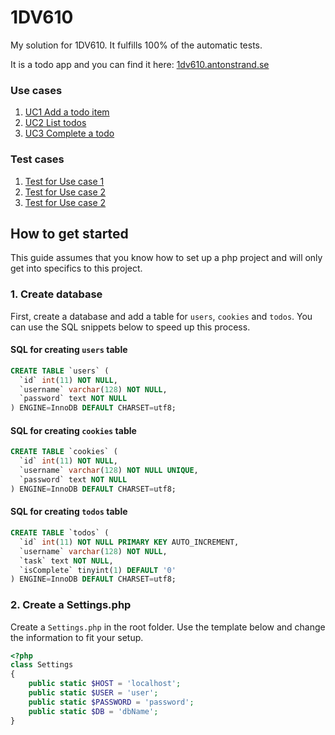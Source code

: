 # 1DV610

My solution for 1DV610. It fulfills 100% of the automatic tests.

It is a todo app and you can find it here: [1dv610.antonstrand.se](http://1dv610.antonstrand.se/)

### Use cases

1. [UC1 Add a todo item](https://github.com/AntonStrand/1DV610-L2/wiki/UC1-Add-a-todo-item)
2. [UC2 List todos](https://github.com/AntonStrand/1DV610-L2/wiki/UC2-Lista-todos)
3. [UC3 Complete a todo](https://github.com/AntonStrand/1DV610-L2/wiki/UC3-Complete-a-todo)

### Test cases

1. [Test for Use case 1](https://github.com/AntonStrand/1DV610-L2/wiki/Test-case---UC1)
2. [Test for Use case 2](https://github.com/AntonStrand/1DV610-L2/wiki/Test-case---UC2)
3. [Test for Use case 2](https://github.com/AntonStrand/1DV610-L2/wiki/Test-case---UC3)

## How to get started

This guide assumes that you know how to set up a php project and will only get into specifics to this project.

### 1. Create database

First, create a database and add a table for `users`, `cookies` and `todos`. You can use the SQL snippets below to speed up this process.

#### SQL for creating `users` table

```SQL
CREATE TABLE `users` (
  `id` int(11) NOT NULL,
  `username` varchar(128) NOT NULL,
  `password` text NOT NULL
) ENGINE=InnoDB DEFAULT CHARSET=utf8;
```

#### SQL for creating `cookies` table

```SQL
CREATE TABLE `cookies` (
  `id` int(11) NOT NULL,
  `username` varchar(128) NOT NULL UNIQUE,
  `password` text NOT NULL
) ENGINE=InnoDB DEFAULT CHARSET=utf8;
```

#### SQL for creating `todos` table

```SQL
CREATE TABLE `todos` (
  `id` int(11) NOT NULL PRIMARY KEY AUTO_INCREMENT,
  `username` varchar(128) NOT NULL,
  `task` text NOT NULL,
  `isComplete` tinyint(1) DEFAULT '0'
) ENGINE=InnoDB DEFAULT CHARSET=utf8;
```

### 2. Create a Settings.php

Create a `Settings.php` in the root folder. Use the template below and change the information to fit your setup.

```PHP
<?php
class Settings
{
    public static $HOST = 'localhost';
    public static $USER = 'user';
    public static $PASSWORD = 'password';
    public static $DB = 'dbName';
}
```
